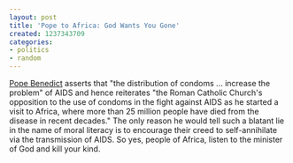 ```yaml
---
layout: post
title: 'Pope to Africa: God Wants You Gone'
created: 1237343709
categories:
- politics
- random
---
```

[Pope Benedict](http://www.reuters.com/article/homepageCrisis/idUSLH936617._CH_.2400) asserts that "the distribution of condoms ... increase the problem" of AIDS and hence reiterates "the Roman Catholic Church's opposition to the use of condoms in the fight against AIDS as he started a visit to Africa, where more than 25 million people have died from the disease in recent decades." The only reason he would tell such a blatant lie in the name of moral literacy is to encourage their creed to self-annihilate via the transmission of AIDS. So yes, people of Africa, listen to the minister of God and kill your kind.
